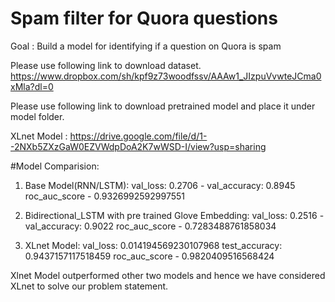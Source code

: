 # Spam filter for Quora questions
Goal : Build a model for identifying if a question on Quora is spam

Please use following link to download dataset.
https://www.dropbox.com/sh/kpf9z73woodfssv/AAAw1_JIzpuVvwteJCma0xMla?dl=0

Please use following link to download pretrained model and place it under model folder.


XLnet Model : https://drive.google.com/file/d/1--2NXb5ZXzGaW0EZVWdpDoA2K7wWSD-I/view?usp=sharing

#Model Comparision:

1) Base Model(RNN/LSTM):
    val_loss: 0.2706  - val_accuracy: 0.8945
    roc_auc_score - 0.9326992592997551
    
2) Bidirectional_LSTM with pre trained Glove Embedding:
    val_loss: 0.2516 - val_accuracy: 0.9022
    roc_auc_score - 0.7283488761858034
    
3) XLnet Model:
    val_loss: 0.014194569230107968
    test_accuracy: 0.9437157117518459
    roc_auc_score - 0.9820409516568424

Xlnet Model outperformed other two models and hence we have considered XLnet to solve our problem statement.

